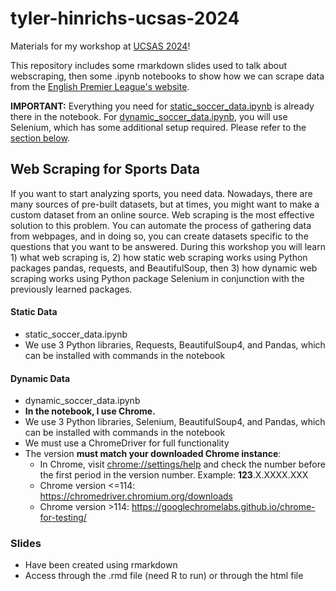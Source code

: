 # tyler-hinrichs-ucsas-2024

Materials for my workshop at [UCSAS 2024](https://statds.org/events/ucsas2024/index.html)!

This repository includes some rmarkdown slides used to talk about webscraping, then some .ipynb notebooks to show how we can scrape data from the [English Premier League's website](https://www.premierleague.com/).

**IMPORTANT:** Everything you need for [static_soccer_data.ipynb](https://github.com/tylernh10/tyler-hinrichs-ucsas-2024/blob/main/static_soccer_data.ipynb) is already there in the notebook. For [dynamic_soccer_data.ipynb](https://github.com/tylernh10/tyler-hinrichs-ucsas-2024/blob/main/dynamic_soccer_data.ipynb), you will use Selenium, which has some additional setup required. Please refer to the [section below](#dynamic-data).

## Web Scraping for Sports Data

If you want to start analyzing sports, you need data. Nowadays, there are many sources of pre-built datasets, but at times, you might want to make a custom dataset from an online source. Web scraping is the most effective solution to this problem. You can automate the process of gathering data from webpages, and in doing so, you can create datasets specific to the questions that you want to be answered. During this workshop you will learn 1) what web scraping is, 2) how static web scraping works using Python packages pandas, requests, and BeautifulSoup, then 3) how dynamic web scraping works using Python package Selenium in conjunction with the previously learned packages.

#### Static Data
- static_soccer_data.ipynb
- We use 3 Python libraries, Requests, BeautifulSoup4, and Pandas, which can be installed with commands in the notebook

#### Dynamic Data
- dynamic_soccer_data.ipynb
- **In the notebook, I use Chrome.**
- We use 3 Python libraries, Selenium, BeautifulSoup4, and Pandas, which can be installed with commands in the notebook
- We must use a ChromeDriver for full functionality
- The version **must match your downloaded Chrome instance**:
  - In Chrome, visit [chrome://settings/help](chrome://settings/help) and check the number before the first period in the version number. Example: **123**.X.XXXX.XXX
  - Chrome version <=114: https://chromedriver.chromium.org/downloads
  - Chrome version >114: https://googlechromelabs.github.io/chrome-for-testing/

### Slides
- Have been created using rmarkdown
- Access through the .rmd file (need R to run) or through the html file
